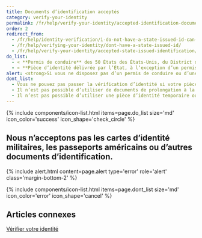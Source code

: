 ```yaml
---
title: Documents d’identification acceptés
category: verify-your-identity
permalink: /fr/help/verify-your-identity/accepted-identification-documents/
order: 2
redirect_from:
  - /fr/help/identity-verification/i-do-not-have-a-state-issued-id-can-i-still-verify-my-identity/
  - /fr/help/verifying-your-identity/dont-have-a-state-issued-id/
  - /fr/help/verify-your-identity/accepted-state-issued-identification/
do_list:
  - « **Permis de conduire** des 50 États des États-Unis, du District de Columbia (D.C.) et d’autres territoires des États-Unis (Guam, Îles Vierges des États-Unis, Samoa américaines, Îles Mariannes et Porto Rico). »
  - « **Pièce d’identité délivrée par l’État, à l’exception d’un permis de conduire.** Il s'agit d'une pièce d'identité délivrée par un État, le district de Columbia (D.C.) ou un territoire américain, qui atteste de l'identité mais ne donne pas le droit de conduire. »
alert: <strong>Si vous ne disposez pas d’un permis de conduire ou d’une carte d'identité d'État en cours de validité, vous ne pouvez pas utiliser Login.gov pour vérifier votre identité.</strong> Veuillez contacter le centre d'assistance de l'organisme partenaire pour découvrir les autres options qui s’offrent à vous.
dont_list:
  - Vous ne pouvez pas passer la vérification d’identité si votre pièce d’identité a expiré.
  - Il n’est pas possible d’utiliser de documents de prolongation à la place d’une pièce d’identité toujours en cours de validité.
  - Il n’est pas possible d’utiliser une pièce d’identité temporaire ou au format papier.
---
```


{% include components/icon-list.html items=page.do_list size='md' icon_color='success' icon_shape='check_circle' %}

## Nous n’acceptons pas les cartes d’identité militaires, les passeports américains ou d’autres documents d’identification.

{% include alert.html content=page.alert type='error' role='alert' class='margin-bottom-2' %}

{% include components/icon-list.html items=page.dont_list size='md' icon_color='error' icon_shape='cancel' %}


## Articles connexes 

[Vérifier votre identité](/fr/help/verify-your-identity/how-to-verify-your-identity/)
